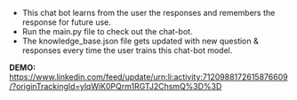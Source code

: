 - This chat bot learns from the user the responses and remembers the response for future use.
- Run the main.py file to check out the chat-bot.
- The knowledge_base.json file gets updated with new question & responses every time the user trains this chat-bot model.

**DEMO:** https://www.linkedin.com/feed/update/urn:li:activity:7120988172615876609/?originTrackingId=ylqWiK0PQrm1RGTJ2ChsmQ%3D%3D
